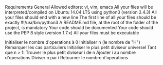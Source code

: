 Requirements
General
Allowed editors: vi, vim, emacs
All your files will be interpreted/compiled on Ubuntu 14.04 LTS using python3 (version 3.4.3)
All your files should end with a new line
The first line of all your files should be exactly #!/usr/bin/python3
A README.md file, at the root of the folder of the project, is mandatory
Your code should be documented
Your code should use the PEP 8 style (version 1.7.x)
All your files must be executable



Initialiser le nombre d'operations à 0
Initialiser n (le nombre de "H")
Remarquer les cas particuliers
Initialiser le plus petit diviseur universel
Tant que n > 1:
    Trouver le plus petit diviseur i de n
    Ajouter i au nombre d'operations
    Diviser n par i
Retourner le nombre d'operations
